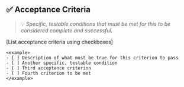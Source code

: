 ## ✅ Acceptance Criteria
> 💡 *Specific, testable conditions that must be met for this to be considered complete and successful.*

[List acceptance criteria using checkboxes]

```
<example>
- [ ] Description of what must be true for this criterion to pass
- [ ] Another specific, testable condition
- [ ] Third acceptance criterion
- [ ] Fourth criterion to be met
</example>
```
